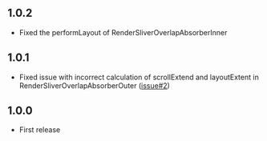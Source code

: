 ## 1.0.2

- Fixed the performLayout of RenderSliverOverlapAbsorberInner

## 1.0.1

- Fixed issue with incorrect calculation of scrollExtend and layoutExtent in RenderSliverOverlapAbsorberOuter ([issue#2](https://github.com/idootop/nested_scroll_view_plus/issues/2))

## 1.0.0

- First release
